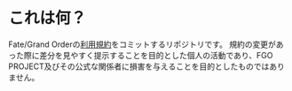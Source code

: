 # これは何？

Fate/Grand Orderの[利用規約](https://webview.fate-go.jp/webview/userpolicy/index.html)をコミットするリポジトリです。
規約の変更があった際に差分を見やすく提示することを目的とした個人の活動であり、FGO PROJECT及びその公式な関係者に損害を与えることを目的としたものではありません。
